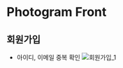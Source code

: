 # Photogram Front 

## 회원가입

  - 아이디, 이메일 중복 확인
![회원가입_1](https://user-images.githubusercontent.com/66653324/223002914-350cd12f-a6b2-4990-9607-48416a02250f.gif)